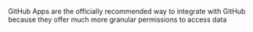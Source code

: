 GitHub Apps are the officially recommended way to integrate with GitHub because they offer much more granular permissions to access data
